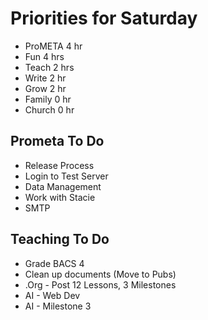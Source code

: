 # Priorities for Saturday

* ProMETA   4 hr
* Fun       4 hrs
* Teach     2 hrs
* Write     2 hr
* Grow      2 hr
* Family    0 hr
* Church    0 hr


## Prometa To Do

* Release Process
* Login to Test Server
* Data Management
* Work with Stacie
* SMTP


## Teaching To Do

* Grade BACS 4
* Clean up documents (Move to Pubs)
* .Org - Post 12 Lessons, 3 Milestones
* AI - Web Dev
* AI - Milestone 3

